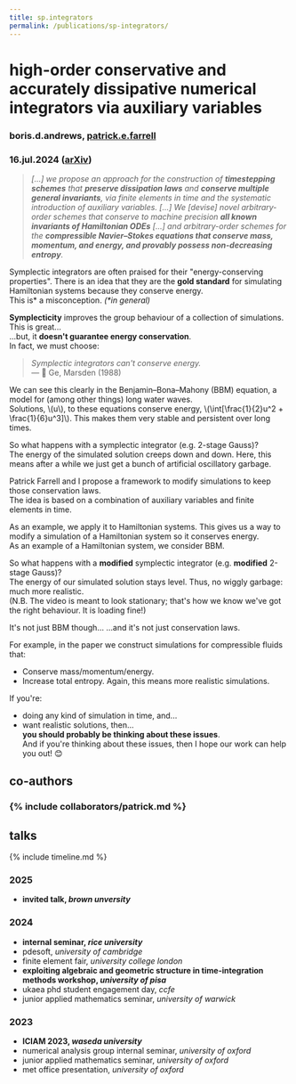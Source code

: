 ```yaml
---
title: sp.integrators
permalink: /publications/sp-integrators/
---
```


# high-order conservative and accurately dissipative numerical integrators via auxiliary variables

### boris.d.andrews, [patrick.e.farrell](https://pefarrell.org/)

### 16.jul.2024 ([arXiv](https://doi.org/10.48550/arXiv.2407.11904))

> *[...] we propose an approach for the construction of **timestepping schemes** that **preserve dissipation laws** and **conserve multiple general invariants**, via finite elements in time and the systematic introduction of auxiliary variables. [...] We [devise] novel arbitrary-order schemes that conserve to machine precision **all known invariants of Hamiltonian ODEs** [...] and arbitrary-order schemes for the **compressible Navier–Stokes equations that conserve mass, momentum, and energy, and provably possess non-decreasing entropy**.*

Symplectic integrators are often praised for their "energy-conserving properties". There is an idea that they are the **gold standard** for simulating Hamiltonian systems because they conserve energy. <br>
This is\* a misconception. *(\*in general)*

**Symplecticity** improves the group behaviour of a collection of simulations. This is great\.\.\. <br>
\.\.\.but, it **doesn't guarantee energy conservation**. <br>
In fact, we must choose: <br>
> *Symplectic integrators can't conserve energy.* <br>
> — 📄 Ge, Marsden (1988)

We can see this clearly in the Benjamin–Bona–Mahony (BBM) equation, a model for (among other things) long water waves. <br>
Solutions, \\(u\\), to these equations conserve energy, \\(\int[\frac{1}{2}u^2 + \frac{1}{6}u^3]\\). This makes them very stable and persistent over long times.

So what happens with a symplectic integrator (e.g. 2-stage Gauss)? <br>
The energy of the simulated solution creeps down and down. Here, this means after a while we just get a bunch of artificial oscillatory garbage.

Patrick Farrell and I propose a framework to modify simulations to keep those conservation laws. <br>
The idea is based on a combination of auxiliary variables and finite elements in time.

As an example, we apply it to Hamiltonian systems. This gives us a way to modify a simulation of a Hamiltonian system so it conserves energy. <br>
As an example of a Hamiltonian system, we consider BBM.

So what happens with a **modified** symplectic integrator (e.g. **modified** 2-stage Gauss)? <br>
The energy of our simulated solution stays level. Thus, no wiggly garbage: much more realistic. <br>
(N.B. The video is meant to look stationary; that's how we know we've got the right behaviour. It is loading fine!)

It's not just BBM though…
…and it's not just conservation laws.

For example, in the paper we construct simulations for compressible fluids that:
- Conserve mass/momentum/energy.
- Increase total entropy.
Again, this means more realistic simulations.

If you're:
- doing any kind of simulation in time, and\.\.\.
- want realistic solutions, then\.\.\. <br>
**you should probably be thinking about these issues**. <br>
And if you're thinking about these issues, then I hope our work can help you out! 😊

## co-authors

### {% include collaborators/patrick.md %}

## talks

{% include timeline.md %}

<div class="timeline">
  <div class="outer">
    <div class="card">
      <div class="info">
        <h3 class="title">2025</h3>
        <p><ul>
          <li><strong>invited talk, <em>brown unversity</em></strong></li>
        </ul></p>
      </div>
    </div>
    <div class="card">
      <div class="info">
        <h3 class="title">2024</h3>
        <p><ul>
          <li><strong>internal seminar, <em>rice university</em></strong></li>
          <li>pdesoft, <em>university of cambridge</em></li>
          <li>finite element fair, <em>university college london</em></li>
          <li><strong>exploiting algebraic and geometric structure in time-integration methods workshop, <em>university of pisa</em></strong></li>
          <li>ukaea phd student engagement day, <em>ccfe</em></li>
          <li>junior applied mathematics seminar, <em>university of warwick</em></li>
        </ul></p>
      </div>
    </div>
    <div class="card">
      <div class="info">
        <h3 class="title">2023</h3>
        <p><ul>
          <li><strong>ICIAM 2023, <em>waseda university</em></strong></li>
          <li>numerical analysis group internal seminar, <em>university of oxford</em></li>
          <li>junior applied mathematics seminar, <em>university of oxford</em></li>
          <li>met office presentation, <em>university of oxford</em></li>
        </ul></p>
      </div>
    </div>
  </div>
</div>
